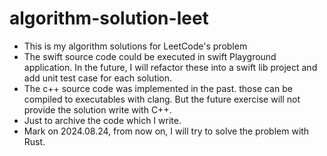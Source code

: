 # algorithm-solution-leet

- This is my algorithm solutions for LeetCode's problem
- The swift source code could be executed in swift Playground application. In the future, I will refactor these into a swift lib project and add unit test case for each solution.
- The c++ source code was implemented in the past. those can be compiled to executables with clang. But the future exercise will not provide the solution write with C++.
- Just to archive the code which I write.
- Mark on 2024.08.24, from now on, I will try to solve the problem with Rust.